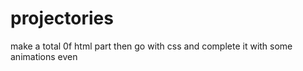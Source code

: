 # projectories
make a total 0f html part then go with css and complete it with some animations even 